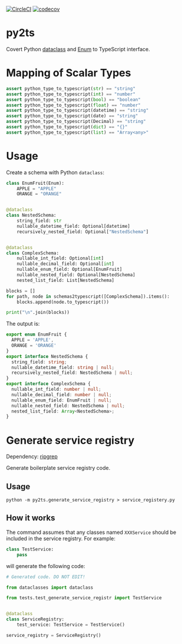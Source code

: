 [![CircleCI](https://circleci.com/gh/conanfanli/py2ts.svg?style=svg)](https://circleci.com/gh/conanfanli/py2ts)
[![codecov](https://codecov.io/gh/conanfanli/py2ts/branch/master/graph/badge.svg)](https://codecov.io/gh/conanfanli/py2ts)


# py2ts
Covert Python [dataclass](https://docs.python.org/3/library/dataclasses.html) and [Enum](https://docs.python.org/3/library/enum.html) to TypeScript interface.

# Mapping of Scalar Types
```python
assert python_type_to_typescript(str) == "string"
assert python_type_to_typescript(int) == "number"
assert python_type_to_typescript(bool) == "boolean"
assert python_type_to_typescript(float) == "number"
assert python_type_to_typescript(datetime) == "string"
assert python_type_to_typescript(date) == "string"
assert python_type_to_typescript(Decimal) == "string"
assert python_type_to_typescript(dict) == "{}"
assert python_type_to_typescript(list) == "Array<any>"
```

# Usage
Create a schema with Python `dataclass`:

```python
class EnumFruit(Enum):
    APPLE = "APPLE"
    ORANGE = "ORANGE"


@dataclass
class NestedSchema:
    string_field: str
    nullable_datetime_field: Optional[datetime]
    recursively_nested_field: Optional["NestedSchema"]


@dataclass
class ComplexSchema:
    nullable_int_field: Optional[int]
    nullable_decimal_field: Optional[int]
    nullable_enum_field: Optional[EnumFruit]
    nullable_nested_field: Optional[NestedSchema]
    nested_list_field: List[NestedSchema]

blocks = []
for path, node in schemas2typescript([ComplexSchema]).items():
    blocks.append(node.to_typescript())

print("\n".join(blocks))
```
The output is:
```typescript
export enum EnumFruit {
  APPLE = 'APPLE',
  ORANGE = 'ORANGE'
}
export interface NestedSchema {
  string_field: string;
  nullable_datetime_field: string | null;
  recursively_nested_field: NestedSchema | null;
}
export interface ComplexSchema {
  nullable_int_field: number | null;
  nullable_decimal_field: number | null;
  nullable_enum_field: EnumFruit | null;
  nullable_nested_field: NestedSchema | null;
  nested_list_field: Array<NestedSchema>;
}
```

# Generate service registry
Dependency: [ripgrep](https://github.com/BurntSushi/ripgrep)

Generate boilerplate service registry code.

## Usage
`python -m py2ts.generate_service_registry > service_registery.py`

## How it works
The command assumes that any classes named `XXXService` should be included in the service registry.
For example:
```python
class TestService:
    pass
```

will generate the following code:
```python
# Generated code. DO NOT EDIT!

from dataclasses import dataclass

from tests.test_generate_service_registr import TestService


@dataclass
class ServiceRegistry:
    test_service: TestService = TestService()

service_registry = ServiceRegistry()
```

